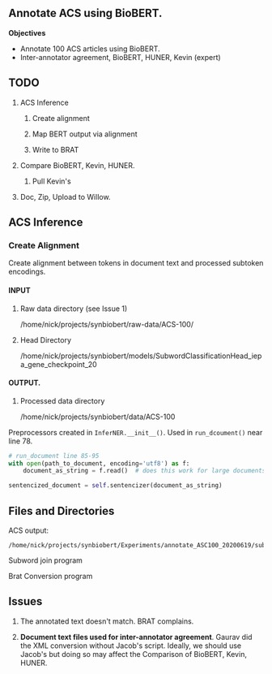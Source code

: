 Annotate ACS using BioBERT.
--------------------------- 

**Objectives**
- Annotate 100 ACS articles using BioBERT.
- Inter-annotator agreement, BioBERT, HUNER, Kevin (expert)

## TODO

1. ACS Inference
 
    1.  Create alignment
    
    2. Map BERT output via alignment
    
    3. Write to BRAT 
        
2. Compare BioBERT, Kevin, HUNER. 
    1. Pull Kevin's
 
3. Doc, Zip, Upload to Willow. 

## ACS Inference

### Create Alignment

Create alignment between tokens in document text and processed subtoken encodings. 

#### INPUT  

1. Raw data directory (see Issue 1) 

    /home/nick/projects/synbiobert/raw-data/ACS-100/
    
2. Head Directory
    
    /home/nick/projects/synbiobert/models/SubwordClassificationHead_iepa_gene_checkpoint_20
       
    
#### OUTPUT. 

1. Processed data directory

    /home/nick/projects/synbiobert/data/ACS-100

Preprocessors created in `InferNER.__init__()`. 
Used in `run_dcoument()` near line 78.      

```python
# run_document line 85-95
with open(path_to_document, encoding='utf8') as f:
    document_as_string = f.read()  # does this work for large documents?

sentencized_document = self.sentencizer(document_as_string)
```

  
## Files and Directories

ACS output:
    
    /home/nick/projects/synbiobert/Experiments/annotate_ASC100_20200619/subtoken_label_probabilities

Subword join program

Brat Conversion program

## Issues

1. The annotated text doesn't match. BRAT complains.  

1. **Document text files used for inter-annotator agreement**. Gaurav did the XML conversion without Jacob's script. Ideally, we should use Jacob's
but doing so may affect the Comparison of BioBERT, Kevin, HUNER.  

